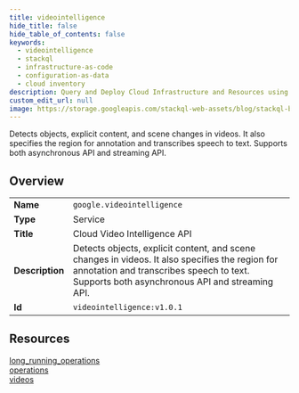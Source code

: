 ```yaml
---
title: videointelligence
hide_title: false
hide_table_of_contents: false
keywords:
  - videointelligence
  - stackql
  - infrastructure-as-code
  - configuration-as-data
  - cloud inventory
description: Query and Deploy Cloud Infrastructure and Resources using SQL
custom_edit_url: null
image: https://storage.googleapis.com/stackql-web-assets/blog/stackql-blog-post-featured-image.png
---
```

Detects objects, explicit content, and scene changes in videos. It also specifies the region for annotation and transcribes speech to text. Supports both asynchronous API and streaming API.  
    

## Overview
<table><tbody>
<tr><td><b>Name</b></td><td><code>google.videointelligence</code></td></tr>
<tr><td><b>Type</b></td><td>Service</td></tr>
<tr><td><b>Title</b></td><td>Cloud Video Intelligence API</td></tr>
<tr><td><b>Description</b></td><td>Detects objects, explicit content, and scene changes in videos. It also specifies the region for annotation and transcribes speech to text. Supports both asynchronous API and streaming API.</td></tr>
<tr><td><b>Id</b></td><td><code>videointelligence:v1.0.1</code></td></tr>
</tbody></table>

## Resources
<div class="row">
<div class="providerDocColumn">
<a href="/providers/google/videointelligence/long_running_operations/">long_running_operations</a><br />
<a href="/providers/google/videointelligence/operations/">operations</a><br />
</div>
<div class="providerDocColumn">
<a href="/providers/google/videointelligence/videos/">videos</a><br />
</div>
</div>
